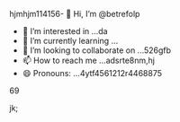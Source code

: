 hjmhjm114156- 👋 Hi, I’m @betrefolp
- 👀 I’m interested in ...da
- 🌱 I’m currently learning ...
- 💞️ I’m looking to collaborate on ...526gfb
- 📫 How to reach me ...adsrte8nm,hj
- 😄 Pronouns: ...4ytf4561212r4468875
<!---5454sdf7887rgr63385
betrefolp/betrefolp is a ✨ special ✨ repository because itfghs `README.md` (this file) appears on qweqweyourhfmmmGitHub profile.2
You can click the Preview link to take a look atwre your2363
changes.22595944141
--->69
jk;
